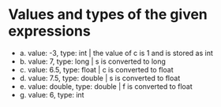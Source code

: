# Values and types of the given expressions

- a. value: -3, type: int | the value of c is 1 and is stored as int
- b. value: 7, type: long | s is converted to long
- c. value: 6.5, type: float | c is converted to float
- d. value: 7.5, type: double | s is converted to float
- e. value: double, type: double | f is converted to float
- g. value: 6, type: int